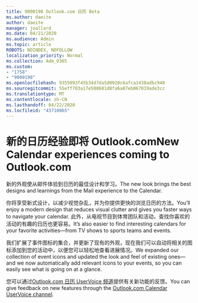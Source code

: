 ```yaml
---
title: 9000198 Outlook.com 日历 Beta
ms.author: daeite
author: daeite
manager: joallard
ms.date: 04/21/2020
ms.audience: Admin
ms.topic: article
ROBOTS: NOINDEX, NOFOLLOW
localization_priority: Normal
ms.collection: Adm_O365
ms.custom:
- "1758"
- "9000198"
ms.openlocfilehash: 9355093f45b34d7da5d0920c6afca1438adbc940
ms.sourcegitcommit: 55eff703a17e500681d8fa6a87eb067019ade3cc
ms.translationtype: MT
ms.contentlocale: zh-CN
ms.lasthandoff: 04/22/2020
ms.locfileid: "43710865"
---
```

# <a name="new-calendar-experiences-coming-to-outlookcom"></a><span data-ttu-id="233e7-102">新的日历经验即将 Outlook.com</span><span class="sxs-lookup"><span data-stu-id="233e7-102">New Calendar experiences coming to Outlook.com</span></span>

<span data-ttu-id="233e7-103">新的外观使从邮件体验到日历的最佳设计和学习。</span><span class="sxs-lookup"><span data-stu-id="233e7-103">The new look brings the best designs and learnings from the Mail experience to the Calendar.</span></span>

<span data-ttu-id="233e7-104">你将享受新式设计，以减少视觉杂乱，并为你提供更快的浏览日历的方法。</span><span class="sxs-lookup"><span data-stu-id="233e7-104">You’ll enjoy a modern design that reduces visual clutter and gives you faster ways to navigate your calendar.</span></span> <span data-ttu-id="233e7-105">此外，从电视节目到体育团队和活动，查找你喜欢的活动的有趣的日历也更容易。</span><span class="sxs-lookup"><span data-stu-id="233e7-105">It’s also easier to find interesting calendars for your favorite activities—from TV shows to sports teams and events.</span></span>

<span data-ttu-id="233e7-106">我们扩展了事件图标的集合，并更新了现有的外观，现在我们可以自动将相关的图标添加到您的活动中，以便您可以轻松地查看进展情况。</span><span class="sxs-lookup"><span data-stu-id="233e7-106">We expanded our collection of event icons and updated the look and feel of existing ones—and we now automatically add relevant icons to your events, so you can easily see what is going on at a glance.</span></span>

<span data-ttu-id="233e7-107">您可以通过[Outlook.com 日历 UserVoice 频道](https://go.microsoft.com/fwlink/?linkid=2103075)提供有关新功能的反馈。</span><span class="sxs-lookup"><span data-stu-id="233e7-107">You can give feedback on new features through the [Outlook.com Calendar UserVoice channel](https://go.microsoft.com/fwlink/?linkid=2103075).</span></span>
